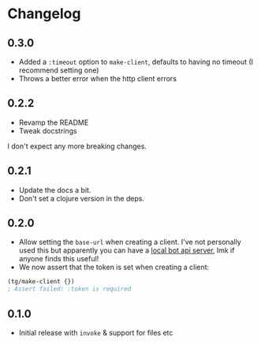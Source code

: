 # Changelog

## 0.3.0

- Added a `:timeout` option to `make-client`, defaults to having no timeout (I recommend setting one)
- Throws a better error when the http client errors

## 0.2.2

- Revamp the README
- Tweak docstrings

I don't expect any more breaking changes.

## 0.2.1

- Update the docs a bit.
- Don't set a clojure version in the deps.

## 0.2.0

- Allow setting the `base-url` when creating a client. I've not personally used this but apparently you can have a [local bot api server](https://core.telegram.org/bots/api#using-a-local-bot-api-server), lmk if anyone finds this useful!
- We now assert that the token is set when creating a client:

```clojure
(tg/make-client {})
; Assert failed: :token is required
```

## 0.1.0

- Initial release with `invoke` & support for files etc
